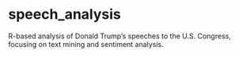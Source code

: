 # speech_analysis
R-based analysis of Donald Trump’s speeches to the U.S. Congress, focusing on text mining and sentiment analysis.
